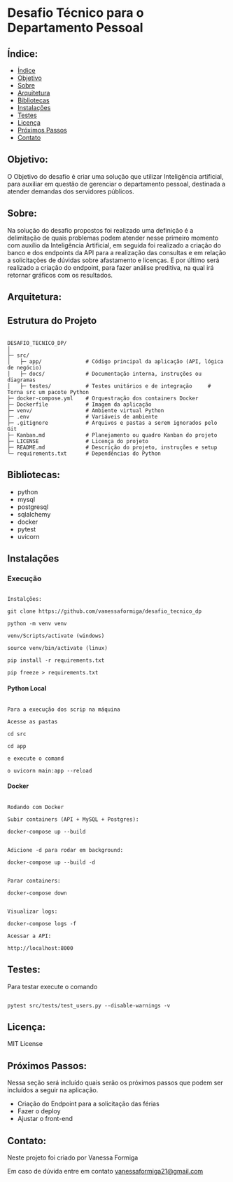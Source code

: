 # Desafio Técnico para o Departamento Pessoal

## Índice:

- [Índice](#indice)
- [Objetivo](#objetivo)
- [Sobre](#sobre)
- [Arquitetura](#arquitetura)
- [Bibliotecas](#bibliotecas)
- [Instalações](#instalações)
- [Testes](#testes)
- [Licença](#licença)
- [Próximos Passos](#próximos-passos)
- [Contato](#contato)

## Objetivo:

O Objetivo do desafio é criar uma solução que utilizar Inteligência artificial, para auxiliar em questão de gerenciar o departamento pessoal, destinada a atender demandas dos servidores públicos.

## Sobre:

Na solução do desafio propostos foi realizado uma definição é a delimitação de quais problemas podem atender nesse primeiro momento com auxílio da Inteligência Artificial, em seguida foi realizado a criação do banco e dos endpoints da API para a realização das consultas e em relação a solicitações de dúvidas sobre afastamento e licenças. E por último será realizado a criação do endpoint, para fazer análise preditiva, na qual irá retornar gráficos com os resultados.

## Arquitetura:

## Estrutura do Projeto
``````

DESAFIO_TECNICO_DP/
│
├─ src/
│   ├─ app/              # Código principal da aplicação (API, lógica de negócio)
│   ├─ docs/             # Documentação interna, instruções ou diagramas
│   ├─ testes/           # Testes unitários e de integração     # Torna src um pacote Python
├─ docker-compose.yml    # Orquestração dos containers Docker
├─ Dockerfile            # Imagem da aplicação
├─ venv/                 # Ambiente virtual Python
├─ .env                  # Variáveis de ambiente
├─ .gitignore            # Arquivos e pastas a serem ignorados pelo Git
├─ Kanban.md             # Planejamento ou quadro Kanban do projeto
├─ LICENSE               # Licença do projeto
├─ README.md             # Descrição do projeto, instruções e setup
└─ requirements.txt      # Dependências do Python
``````

## Bibliotecas:

- python
- mysql
- postgresql
- sqlalchemy
- docker
- pytest
- uvicorn  


## Instalações

### Execução

``````

Instalções:

git clone https://github.com/vanessaformiga/desafio_tecnico_dp

python -m venv venv

venv/Scripts/activate (windows)

source venv/bin/activate (linux)

pip install -r requirements.txt

pip freeze > requirements.txt

``````
#### Python Local
``````

Para a execução dos scrip na máquina 

Acesse as pastas 

cd src

cd app

e execute o comand

o uvicorn main:app --reload

``````

#### Docker

``````

Rodando com Docker

Subir containers (API + MySQL + Postgres):

docker-compose up --build


Adicione -d para rodar em background:

docker-compose up --build -d


Parar containers:

docker-compose down


Visualizar logs:

docker-compose logs -f

Acessar a API:

http://localhost:8000

``````

## Testes:

Para testar execute o comando 

``````

pytest src/tests/test_users.py --disable-warnings -v

``````

## Licença:

MIT License

## Próximos Passos:

Nessa seção será incluído quais serão os próximos passos que podem ser incluídos a seguir na aplicação.

- Criação do Endpoint para a solicitação das férias
- Fazer o deploy 
- Ajustar o front-end


## Contato:

Neste projeto foi criado por Vanessa Formiga

Em caso de dúvida entre em contato vanessaformiga21@gmail.com